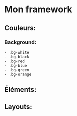 # Mon framework

## Couleurs:

### Background:

    - .bg-white
    - .bg-black
    - .bg-red
    - .bg-blue
    - .bg-green
    - .bg-orange

## Éléments:

## Layouts: